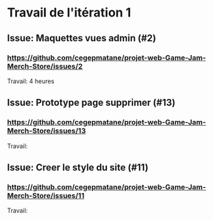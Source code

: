 # Travail de l'itération 1

## Issue: Maquettes vues admin (#2)
### https://github.com/cegepmatane/projet-web-Game-Jam-Merch-Store/issues/2
Travail: 4 heures

## Issue: Prototype page supprimer (#13)
### https://github.com/cegepmatane/projet-web-Game-Jam-Merch-Store/issues/13
Travail: 

## Issue: Creer le style du site (#11)
### https://github.com/cegepmatane/projet-web-Game-Jam-Merch-Store/issues/11
Travail:
